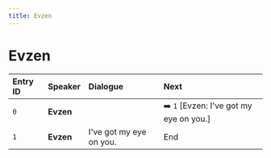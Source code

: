 ```yaml
---
title: Evzen
---
```


# Evzen


| Entry ID | Speaker | Dialogue | Next |
| :------- | :------ | :------- | :------------ |
| `0` | **Evzen** |  | ➡️ `1` \[Evzen: I've got my eye on you\.\] |
| `1` | **Evzen** | I've got my eye on you\. | End |
